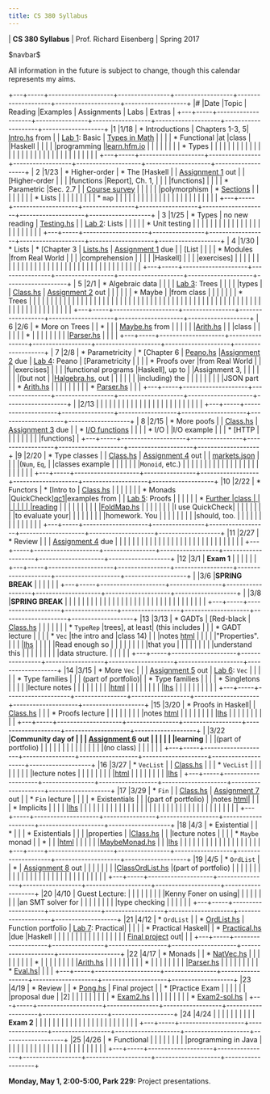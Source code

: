 ```yaml
---
title: CS 380 Syllabus
---
```


<div id="header">

| **CS 380 Syllabus**
| Prof. Richard Eisenberg
| Spring 2017

</div>

\$navbar\$

All information in the future is subject to change, though this calendar
represents my aims.

+---+-----+--------------------+----------------+------------------+--------------------+--------------------+-------------------+
|\# |Date |Topic               | Reading        |Examples          |  Assignments       |   Labs             |  Extras           |
+---+-----+--------------------+----------------+------------------+--------------------+--------------------+-------------------+
|1  |1/18 | * Introductions    | Chapters 1-3, 5| [Intro.hs] from  |                    |  [Lab 1]\: Basic   | [Types in Math]   |
|   |     | * Functional       |at              |class             |                    |Haskell             |                   |
|   |     |programming         |[learn.hfm.io]  |                  |                    |                    |                   |
|   |     | * Types            |                |                  |                    |                    |                   |
|   |     |                    |                |                  |                    |                    |                   |
|   |     |                    |                |                  |                    |                    |                   |
|   |     |                    |                |                  |                    |                    |                   |
+---+-----+--------------------+----------------+------------------+--------------------+--------------------+-------------------+
| 2 |1/23 | * Higher-order     | * The [Haskell |                  | [Assignment 1] out |                    | [Higher-order     |
|   |     |functions           |Report], Ch. 1, |                  |                    |                    |functions]         |
|   |     | * Parametric       |Sec. 2.7        |                  | [Course survey]    |                    |                   |
|   |     |polymorphism        | * [Sections]   |                  |                    |                    |                   |
|   |     | * Lists            |                |                  |                    |                    |                   |
|   |     | * `map`            |                |                  |                    |                    |                   |
|   |     |                    |                |                  |                    |                    |                   |
|   |     |                    |                |                  |                    |                    |                   |
+---+-----+--------------------+----------------+------------------+--------------------+--------------------+-------------------+
| 3 |1/25 | * Types            | no new reading | [Testing.hs]     |                    |  [Lab 2]\: Lists   |                   |
|   |     | * Unit testing     |                |                  |                    |                    |                   |
|   |     |                    |                |                  |                    |                    |                   |
|   |     |                    |                |                  |                    |                    |                   |
+---+-----+--------------------+----------------+------------------+--------------------+--------------------+-------------------+
| 4 |1/30 | * Lists            | * [Chapter 3   | [Lists.hs]       | [Assignment 1] due |                    | [List             |
|   |     | * Modules          |from Real World |                  |                    |                    |comprehension      |
|   |     |                    |Haskell]        |                  |                    |                    |exercises]         |
|   |     |                    |                |                  |                    |                    |                   |
|   |     |                    |                |                  |                    |                    |                   |
|   |     |                    |                |                  |                    |                    |                   |
|   |     |                    |                |                  |                    |                    |                   |
+---+-----+--------------------+----------------+------------------+--------------------+--------------------+-------------------+
| 5 |2/1  | * Algebraic data   |                |                  |                    | [Lab 3]\: Trees    |                   |
|   |     |types               |                | [Class.hs][05c]  | [Assignment 2] out |                    |                   |
|   |     | * Maybe            |                |from class        |                    |                    |                   |
|   |     | * Trees            |                |                  |                    |                    |                   |
|   |     |                    |                |                  |                    |                    |                   |
|   |     |                    |                |                  |                    |                    |                   |
|   |     |                    |                |                  |                    |                    |                   |
|   |     |                    |                |                  |                    |                    |                   |
|   |     |                    |                |                  |                    |                    |                   |
|   |     |                    |                |                  |                    |                    |                   |
|   |     |                    |                |                  |                    |                    |                   |
+---+-----+--------------------+----------------+------------------+--------------------+--------------------+-------------------+
| 6 |2/6  | * More on Trees    |                | *                |                    |                    | [Maybe.hs] from   |
|   |     |                    |                |[Arith.hs][ar1]   |                    |                    |class              |
|   |     |                    |                | *                |                    |                    |                   |
|   |     |                    |                |[Parser.hs][pa1]  |                    |                    |                   |
+---+-----+--------------------+----------------+------------------+--------------------+--------------------+-------------------+
| 7 |2/8  | * Parametricity    | * [Chapter 6   | [Peano.hs]       |[Assignment 2] due  | [Lab 4]\: Peano    | [Parametricity    |
|   |     | * Proofs over      |from Real World |                  |                    |                    |exercises]         |
|   |     |functional programs |Haskell], up to |                  |Assignment 3,       |                    |                   |
|   |     |                    |(but not        |                  |[Halgebra.hs], out  |                    |                   |
|   |     |                    |including) the  |                  |                    |                    |                   |
|   |     |                    |JSON part       |                  | * [Arith.hs][ar2]  |                    |                   |
|   |     |                    |                |                  | * [Parser.hs][pa2] |                    |                   |
+---+-----+--------------------+----------------+------------------+--------------------+--------------------+-------------------+
|   |2/13 |                    |                |                  |                    |                    |                   |
|   |     |                    |                |                  |                    |                    |                   |
|   |     |                    |                |                  |                    |                    |                   |
+---+-----+--------------------+----------------+------------------+--------------------+--------------------+-------------------+
| 8 |2/15 | * More poofs       |                | [Class.hs][c8]   | [Assignment 3] due |                    | * [I/O functions] |
|   |     | * I/O              |                |I/O example       |                    |                    | * [HTTP           |
|   |     |                    |                |                  |                    |                    |functions]         |
+---+-----+--------------------+----------------+------------------+--------------------+--------------------+-------------------+
|9  |2/20 | * Type classes     |                | [Class.hs][c9]   | [Assignment 4] out |                    | [markets.json]    |
|   |     |(`Num`, `Eq`,       |                |classes example   |                    |                    |                   |
|   |     |`Monoid`, etc.)     |                |                  |                    |                    |                   |
|   |     |                    |                |                  |                    |                    |                   |
|   |     |                    |                |                  |                    |                    |                   |
+---+-----+--------------------+----------------+------------------+--------------------+--------------------+-------------------+
|10 |2/22 | * Functors         |  * [Intro to   | [Class.hs][c10]  |                    |                    |                   |
|   |     | * Monads           |QuickCheck][qc1]|examples from     |                    | [Lab 5]\: Proofs   |                   |
|   |     |                    |  * [Further    |class             |                    |                    |                   |
|   |     |                    |reading][qc2]   |                  |                    |                    |                   |
|   |     |                    |                |[FoldMap.hs]      |                    |                    |                   |
|   |     |                    |I use QuickCheck|                  |                    |                    |                   |
|   |     |                    |to evaluate your|                  |                    |                    |                   |
|   |     |                    |homework. You   |                  |                    |                    |                   |
|   |     |                    |should, too.    |                  |                    |                    |                   |
|   |     |                    |                |                  |                    |                    |                   |
+---+-----+--------------------+----------------+------------------+--------------------+--------------------+-------------------+
|11 |2/27 | * Review           |                |                  | [Assignment 4] due |                    |                   |
|   |     |                    |                |                  |                    |                    |                   |
|   |     |                    |                |                  |                    |                    |                   |
|   |     |                    |                |                  |                    |                    |                   |
+---+-----+--------------------+----------------+------------------+--------------------+--------------------+-------------------+
|12 |3/1  |  **Exam 1**        |                |                  |                    |                    |                   |
+---+-----+--------------------+----------------+------------------+--------------------+--------------------+-------------------+
|   |3/6  |**SPRING BREAK**    |                |                  |                    |                    |                   |
+---+-----+--------------------+----------------+------------------+--------------------+--------------------+-------------------+
|   |3/8  |**SPRING BREAK**    |                |                  |                    |                    |                   |
|   |     |                    |                |                  |                    |                    |                   |
|   |     |                    |                |                  |                    |                    |                   |
|   |     |                    |                |                  |                    |                    |                   |
+---+-----+--------------------+----------------+------------------+--------------------+--------------------+-------------------+
|13 |3/13 | * GADTs            | [Red-black     | [Class.hs][c13]  |                    |                    |                   |
|   |     | * `TypeRep`        |trees], at least|   (this includes |                    |                    | * GADT lecture    |
|   |     | * `Vec`            |the intro and   |class 14)         |                    |                    |notes [html][ht13] |
|   |     |                    |"Properties".   |                  |                    |                    |[lhs][lhs13]       |
|   |     |                    |Read enough so  |                  |                    |                    |                   |
|   |     |                    |that you        |                  |                    |                    |                   |
|   |     |                    |understand this |                  |                    |                    |                   |
|   |     |                    |data structure. |                  |                    |                    |                   |
+---+-----+--------------------+----------------+------------------+--------------------+--------------------+-------------------+
|14 |3/15 | * More `Vec`       |                |                  | [Assignment 5] out | [Lab 6]\: `Vec`    |                   |
|   |     | * Type families    |                |                  | (part of portfolio)|                    | * Type families   |
|   |     | * Singletons       |                |                  |                    |                    |lecture notes      |
|   |     |                    |                |                  |                    |                    |[html][ht14]       |
|   |     |                    |                |                  |                    |                    |[lhs][lhs14]       |
|   |     |                    |                |                  |                    |                    |                   |
+---+-----+--------------------+----------------+------------------+--------------------+--------------------+-------------------+
|15 |3/20 | * Proofs in Haskell|                | [Class.hs][c15]  |                    |                    | * Proofs lecture  |
|   |     |                    |                |                  |                    |                    |notes [html][ht15] |
|   |     |                    |                |                  |                    |                    |[lhs][lhs15]       |
|   |     |                    |                |                  |                    |                    |                   |
+---+-----+--------------------+----------------+------------------+--------------------+--------------------+-------------------+
|   |3/22 |**Community day of  |                |                  | [Assignment 6] out |                    |                   |
|   |     |learning**          |                |                  |(part of portfolio) |                    |                   |
|   |     |                    |                |                  |                    |                    |                   |
|   |     |(no class)          |                |                  |                    |                    |                   |
+---+-----+--------------------+----------------+------------------+--------------------+--------------------+-------------------+
|16 |3/27 | * `VecList`        |                | [Class.hs][c16]  |                    |                    | * `VecList`       |
|   |     |                    |                |                  |                    |                    |lecture notes      |
|   |     |                    |                |                  |                    |                    |[html][ht152]      |
|   |     |                    |                |                  |                    |                    |[lhs][lhs152]      |
+---+-----+--------------------+----------------+------------------+--------------------+--------------------+-------------------+
|17 |3/29 | * `Fin`            |                | [Class.hs][c17]  | [Assignment 7] out |                    | * `Fin` lecture   |
|   |     | * Existentials     |                |                  |(part of portfolio) |                    |notes [html][htfin]|
|   |     | * Implicits        |                |                  |                    |                    |[lhs][lhsfin]      |
|   |     |                    |                |                  |                    |                    |                   |
|   |     |                    |                |                  |                    |                    |                   |
|   |     |                    |                |                  |                    |                    |                   |
|   |     |                    |                |                  |                    |                    |                   |
+---+-----+--------------------+----------------+------------------+--------------------+--------------------+-------------------+
|18 |4/3  | * Existential      |                | *                |                    |                    | * Existentials    |
|   |     |properties          |                |[Class.hs][c18]   |                    |                    |lecture notes      |
|   |     | * `Maybe` monad    |                | *                |                    |                    |[html][htex]       |
|   |     |                    |                |[MaybeMonad.hs]   |                    |                    |[lhs][lhsex]       |
|   |     |                    |                |                  |                    |                    |                   |
|   |     |                    |                |                  |                    |                    |                   |
+---+-----+--------------------+----------------+------------------+--------------------+--------------------+-------------------+
|19 |4/5  | * `OrdList`        |                | *                | [Assignment 8] out |                    |                   |
|   |     |                    |                |[ClassOrdList.hs] |(part of portfolio) |                    |                   |
|   |     |                    |                |                  |                    |                    |                   |
|   |     |                    |                |                  |                    |                    |                   |
|   |     |                    |                |                  |                    |                    |                   |
+---+-----+--------------------+----------------+------------------+--------------------+--------------------+-------------------+
|20 |4/10 | Guest Lecture:     |                |                  |                    |                    |                   |
|   |     |Kenny Foner on using|                |                  |                    |                    |                   |
|   |     |an SMT solver for   |                |                  |                    |                    |                   |
|   |     |type checking       |                |                  |                    |                    |                   |
+---+-----+--------------------+----------------+------------------+--------------------+--------------------+-------------------+
|21 |4/12 | * `OrdList`        |                | * [OrdList.hs]   | Function portfolio | [Lab 7]\: Practical|                   |
|   |     | * Practical Haskell|                | * [Practical.hs] |due                 |Haskell             |                   |
|   |     |                    |                |                  |                    |                    |                   |
|   |     |                    |                |                  | [Final project] out|                    |                   |
+---+-----+--------------------+----------------+------------------+--------------------+--------------------+-------------------+
|22 |4/17 | * Monads           |                | * [NatVec.hs]    |                    |                    |                   |
|   |     |                    |                | *                |                    |                    |                   |
|   |     |                    |                |[Arith.hs][ar22]  |                    |                    |                   |
|   |     |                    |                | *                |                    |                    |                   |
|   |     |                    |                |[Parser.hs][pa22] |                    |                    |                   |
|   |     |                    |                | * [Eval.hs][ev22]|                    |                    |                   |
+---+-----+--------------------+----------------+------------------+--------------------+--------------------+-------------------+
|23 |4/19 | * Review           |                | * [Pong.hs]      | Final project      |                    | * [Practice Exam  |
|   |     |                    |                |                  |proposal due        |                    |2]                 |
|   |     |                    |                |                  |                    |                    | * [Exam2.hs]      |
|   |     |                    |                |                  |                    |                    | * [Exam2-sol.hs]  |
+---+-----+--------------------+----------------+------------------+--------------------+--------------------+-------------------+
|24 |4/24 |                    |                |                  |                    |                    |                   |
|   |     | **Exam 2**         |                |                  |                    |                    |                   |
|   |     |                    |                |                  |                    |                    |                   |
|   |     |                    |                |                  |                    |                    |                   |
+---+-----+--------------------+----------------+------------------+--------------------+--------------------+-------------------+
|25 |4/26 | * Functional       |                |                  |                    |                    |                   |
|   |     |programming in Java |                |                  |                    |                    |                   |
|   |     |                    |                |                  |                    |                    |                   |
|   |     |                    |                |                  |                    |                    |                   |
+---+-----+--------------------+----------------+------------------+--------------------+--------------------+-------------------+

**Monday, May 1, 2:00-5:00, Park 229:** Project presentations.

[learn.hfm.io]: http://learn.hfm.io/
[Types in math]: 01/types.pdf
[Lab 1]: labs/Lab01.hs
[Haskell Report]: https://www.haskell.org/onlinereport/haskell2010/
[Sections]: https://wiki.haskell.org/Section_of_an_infix_operator
[Assignment 1]: hw01/Intro.hs
[Higher-order functions]: 02/exercises.pdf
[Intro.hs]: 01/Intro.hs
[Course survey]: https://docs.google.com/forms/d/e/1FAIpQLScwTPjvehHXtIR0j14ygq_72_ZULOFhajYMp_d79621bT1lRA/viewform
[Testing.hs]: 03/Testing.hs
[Lab 2]: labs/Lab02.hs
[Chapter 3 from Real World Haskell]: http://book.realworldhaskell.org/read/defining-types-streamlining-functions.html
[List comprehension exercises]: 04/exercises.pdf
[Lists.hs]: 04/Lists.hs
[Lab 3]: labs/Lab03.hs
[Assignment 2]: hw02/Hw02.hs
[05c]: 05/Class.hs
[ar1]: 06/Arith.hs
[pa1]: 06/Parser.hs
[Maybe.hs]: 06/Maybe.hs
[Chapter 6 from Real World Haskell]: http://book.realworldhaskell.org/read/using-typeclasses.html
[Lab 4]: labs/Lab04.html
[Peano.hs]: 07/Peano.hs
[Parametricity exercises]: 07/parametricity.pdf
[Halgebra.hs]: hw03/Halgebra.hs
[Assignment 3]: hw03/Halgebra.hs
[ar2]: hw03/Arith.hs
[pa2]: hw03/Parser.hs
[c8]: 08/Class.hs
[I/O functions]: http://hackage.haskell.org/package/base-4.9.1.0/docs/System-IO.html
[HTTP functions]: http://hackage.haskell.org/package/HTTP-4000.3.5/docs/Network-HTTP.html
[HTTP example]: 08/Lab.hs
[Assignment 4]: 09/markets.pdf
[markets.json]: 09/markets.json
[c9]: 09/Class.hs
[qc1]: https://www.schoolofhaskell.com/user/pbv/an-introduction-to-quickcheck-testing
[qc2]: https://www.stuartgunter.org/posts/intro-to-quickcheck/
[Lab 5]: labs/Lab05.html
[c10]: 10/Class.hs
[FoldMap.hs]: 10/FoldMap.hs
[Red-black trees]: https://en.wikipedia.org/wiki/Red%E2%80%93black_tree
[ht13]: 13/GADTs.html
[lhs13]: 13/GADTs.md.lhs
[c13]: 13/Class.hs
[Lab 6]: labs/Lab06.html
[Assignment 5]: hw05/hw05.html
[ht14]: 14/TypeFamilies.html
[lhs14]: 14/TypeFamilies.md.lhs
[ht15]: 15/Proofs.html
[lhs15]: 15/Proofs.md.lhs
[c15]: 15/Class.hs
[ht152]: 15/VecList.html
[lhs152]: 15/VecList.md.lhs
[Assignment 6]: hw06/hw06.html
[c16]: 16/Class.hs
[Assignment 7]: hw07/hw07.html
[c17]: 17/Class.hs
[htfin]: 17/Fin.html
[lhsfin]: 17/Fin.md.lhs
[htex]: 17/Existentials.html
[lhsex]: 17/Existentials.md.lhs
[c18]: 18/Class.hs
[MaybeMonad.hs]: 18/MaybeMonad.hs
[ClassOrdList.hs]: 19/ClassOrdList.hs
[Assignment 8]: hw08/hw08.html
[Final project]: hw09/final.html
[Lab 7]: labs/Lab07.html
[Practical.hs]: 21/Practical.hs
[OrdList.hs]: 21/ClassOrdList.hs
[NatVec.hs]: 22/NatVec.hs
[ar22]: 22/Arith.hs
[pa22]: 22/Parser.hs
[ev22]: 22/Eval.hs
[Pong.hs]: 22/Pong.hs
[Practice Exam 2]: 23/exam2-practice.pdf
[Exam2.hs]: 23/Exam2.hs
[Exam2-sol.hs]: 23/Exam2-sol.hs

